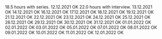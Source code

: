 18.5 hours with series. 12.12.2021 OK
22.0 hours with interview. 13.12.2021 OK
14.12.2021 OK
16.12.2021 OK
17.12.2021 OK
18.12.2021 OK
19.12.2021 OK
21.12.2021 OK
22.12.2021 OK
23.12.2021 OK
24.12.2021 OK
25.12.2021 OK
26.12.2021 OK
29.12.2021 OK
30.12.2021 OK
31.12.2021 OK
01.01.2022 OK
02.01.2022 OK
03.01.2022 OK
05.01.2022 OK
07.01.2022 OK
08.01.2022 OK
09.01.2022 OK
10.01.2022 OK
11.01.2022 OK
12.01.2022 OK
